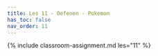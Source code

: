 ```yaml
---
title: Les 11 - Oefenen - Pokemon
has_toc: false
nav_order: 11
---
```


{% include classroom-assignment.md les="11" %}